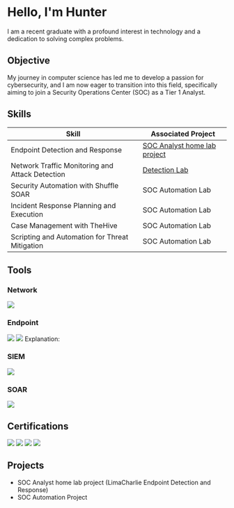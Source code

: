 # Hello, I'm Hunter

I am a recent graduate with a profound interest in technology and a dedication to solving complex problems.

## Objective

My journey in computer science has led me to develop a passion for cybersecurity, and I am now eager to transition into this field, specifically aiming to join a Security Operations Center (SOC) as a Tier 1 Analyst.

## Skills

| Skill                                         | Associated Project         |
|-----------------------------------------------|----------------------------|
| Endpoint Detection and Response         | <a href="https://jonathanhunterking.substack.com/p/soc-analyst-home-lab-project">SOC Analyst home lab project</a>|
| Network Traffic Monitoring and Attack Detection | <a href="https://google.com">Detection Lab</a>|
| Security Automation with Shuffle SOAR         | SOC Automation Lab|
| Incident Response Planning and Execution      | SOC Automation Lab|
| Case Management with TheHive                  | SOC Automation Lab|
| Scripting and Automation for Threat Mitigation | SOC Automation Lab|

## Tools

### Network
<div>
    <img src="https://img.shields.io/badge/-Wireshark-1679A7?&style=for-the-badge&logo=Wireshark&logoColor=white" />
</div>

### Endpoint
<div>
    <img src="https://img.shields.io/badge/-Microsoft_Defender_for_Endpoint-00A4EF?&style=for-the-badge&logo=Microsoft&logoColor=white" />
    <img src="https://img.shields.io/badge/-LimaCharlie-0078D4?&style=for-the-badge&logo=LimaCharlie&logoColor=white" />
Explanation:
</div>

### SIEM
<div>
    <img src="https://img.shields.io/badge/-Microsoft_Sentinel-0078D4?&style=for-the-badge&logo=Microsoft&logoColor=white" />
</div>

### SOAR
<div>
    <img src="https://img.shields.io/badge/-Shuffler.io-0078D4?&style=for-the-badge&logo=Shuffler&logoColor=white" />
</div>

## Certifications
<div>
<img src="https://img.shields.io/badge/-Security%2B-FF0000?&style=for-the-badge&logo=CompTIA&logoColor=white" />
<img src="https://img.shields.io/badge/-AZ--104%20Certification-0078D4?&style=for-the-badge&logo=Microsoft&logoColor=white" />
<img src="https://img.shields.io/badge/-AZ--900%20Certification-0078D4?&style=for-the-badge&logo=Microsoft&logoColor=white" />
<img src="https://img.shields.io/badge/-SC--900%20Certification-0078D4?&style=for-the-badge&logo=Microsoft&logoColor=white" />
</div>

## Projects
- SOC Analyst home lab project (LimaCharlie Endpoint Detection and Response)
- SOC Automation Project
